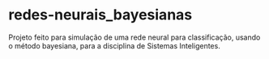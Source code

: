 # redes-neurais_bayesianas
Projeto feito para simulação de uma rede neural para classificação, usando o método bayesiana, para a disciplina de Sistemas Inteligentes.
